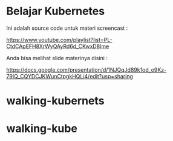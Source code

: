 # Belajar Kubernetes

Ini adalah source code untuk materi screencast :

https://www.youtube.com/playlist?list=PL-CtdCApEFH8XrWyQAyRd6d_CKwxD8Ime

Anda bisa melihat slide materinya disini :

https://docs.google.com/presentation/d/1NJQqJd89k1od_o9Kz-79IQ_CQYDCJKWunCtpgkHQLi4/edit?usp=sharing


# walking-kubernets
# walking-kube
